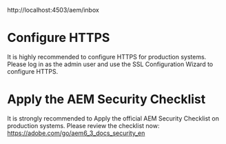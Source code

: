 http://localhost:4503/aem/inbox


Configure HTTPS
================
  
  It is highly recommended to configure HTTPS for production systems.
  Please log in as the admin user and use the SSL Configuration Wizard to configure HTTPS.	


Apply the AEM Security Checklist
================================
	
  It is strongly recommended to Apply the official AEM Security Checklist on production systems.
  Please review the checklist now: https://adobe.com/go/aem6_3_docs_security_en	
